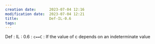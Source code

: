```yaml
---
creation date:		2023-07-04 12:16
modification date:	2023-07-04 12:21
title: 				Def-IL-0.6
tags:
---
```


Def : IL : 0.6 : `c==C` : If the value of c depends on an indeterminate value